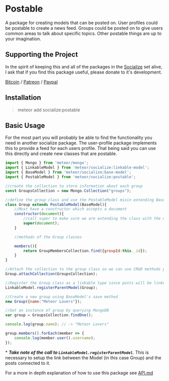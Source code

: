 # Postable #

A package for creating models that can be posted on. User profiles could be postable to create a news feed. Groups could be posted on to give users common areas to talk about specific topics. Other postable things are up to your imagination.

## Supporting the Project ##
In the spirit of keeping this and all of the packages in the [Socialize](https://atmospherejs.com/socialize) set alive, I ask that if you find this package useful, please donate to it's development.

[Bitcoin](https://www.coinbase.com/checkouts/4a52f56a76e565c552b6ecf118461287) / [Patreon](https://www.patreon.com/user?u=4866588) / [Paypal](https://www.paypal.me/copleykj)

## Installation ##

>meteor add socialize:postable

## Basic Usage ##

For the most part you will probably be able to find the functionality you need in another socialize package. The user-profile package implements this to provide a feed for each users profile. That being said you can use this directly and create new classes that are postable.

```javascript
import { Mongo } from 'meteor/mongo';
import { LinkableModel } from 'meteor/socialize:linkable-model';
import { BaseModel } from 'meteor/socialize:base-model';
import { PostableModel } from 'meteor/socialize:postable';

//create the collection to store information about each group
const GroupsCollection = new Mongo.Collection("groups");

//define the group class and use the PostableModel mixin extending BaseModel.
class Group extends PostableModel(BaseModel){
    //Must have a constructor which accepts a document
    constructor(document){
        //call super to make sure we are extending the class with the document
        super(document);
    }

    //methods of the Group classes

    members(){
        return GroupMembersCollection.find({groupId:this._id});
    }
}

//Attach the collection to the group class so we can use CRUD methods provided by BaseModel
Group.attachCollection(GroupsCollection);

//Register the Group class as a linkable type since posts will be linked to a group.
LinkableModel.registerParentModel(Group);

//Create a new group using BaseModel's save method
new Group({name:"Meteor Lovers"});

//Get an instance of group by querying MongoDB
var group = GroupsCollection.findOne();

console.log(group.name); // -> "Meteor Lovers"

group.members().forEach(member => {
    console.log(member.user().username);
});
```

\* __*Take note of the call to `LinkableModel.registerParentModel`*__. This is necessary to setup the link between the Model (in this case Group) and the posts connected to it.

For a more in depth explanation of how to use this package see [API.md](API.md)
